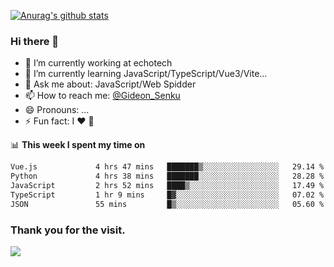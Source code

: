 [![Anurag's github stats](https://github-readme-stats.vercel.app/api?username=gideonsenku)](https://github.com/anuraghazra/github-readme-stats)
### Hi there 👋
- 🔭 I’m currently working at echotech
- 🌱 I’m currently learning JavaScript/TypeScript/Vue3/Vite...
- 💬 Ask me about: JavaScript/Web Spidder 
- 📫 How to reach me: [@Gideon_Senku](https://t.me/Gideon_Senku)
- 😄 Pronouns: ...
- ⚡ Fun fact: I ❤️ 🎵

📊 **This week I spent my time on**
<!--START_SECTION:waka-->

```txt
Vue.js             4 hrs 47 mins   ███████▒░░░░░░░░░░░░░░░░░   29.14 %
Python             4 hrs 38 mins   ███████░░░░░░░░░░░░░░░░░░   28.28 %
JavaScript         2 hrs 52 mins   ████▒░░░░░░░░░░░░░░░░░░░░   17.49 %
TypeScript         1 hr 9 mins     █▓░░░░░░░░░░░░░░░░░░░░░░░   07.02 %
JSON               55 mins         █▒░░░░░░░░░░░░░░░░░░░░░░░   05.60 %
```

<!--END_SECTION:waka-->


### Thank you for the visit.
![](http://profile-counter.glitch.me/gideonsenku/count.svg)
<!--
**GideonSenku/GideonSenku** is a ✨ _special_ ✨ repository because its `README.md` (this file) appears on your GitHub profile.

Here are some ideas to get you started:

- 🔭 I’m currently working on ...
- 🌱 I’m currently learning ...
- 👯 I’m looking to collaborate on ...
- 🤔 I’m looking for help with ...
- 💬 Ask me about ...
- 📫 How to reach me: ...
- 😄 Pronouns: ...
- ⚡ Fun fact: ...
-->
